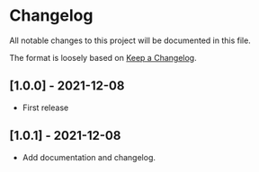 # Changelog

All notable changes to this project will be documented in this file.

The format is loosely based on [Keep a Changelog](http://keepachangelog.com/en/1.0.0/).

## [1.0.0] - 2021-12-08

- First release

## [1.0.1] - 2021-12-08

- Add documentation and changelog.
